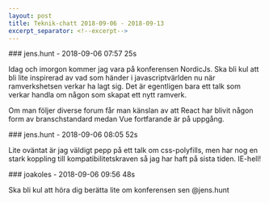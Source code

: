 ```yaml
---
layout: post
title: Teknik-chatt 2018-09-06 - 2018-09-13
excerpt_separator: <!--excerpt-->
---
```

<section class="message" markdown="1">
### jens.hunt - 2018-09-06 07:57 25s

Idag och imorgon kommer jag vara på konferensen NordicJs. Ska bli kul att bli lite inspirerad av vad som händer i javascriptvärlden nu när ramverkshetsen verkar ha lagt sig. Det är egentligen bara ett talk som verkar handla om någon som skapat ett nytt ramverk. 

Om man följer diverse forum får man känslan av att React har blivit någon form av branschstandard medan Vue fortfarande är på uppgång. 
</section>
<section class="message" markdown="1">
### jens.hunt - 2018-09-06 08:05 52s

Lite oväntat är jag väldigt pepp på ett talk om css-polyfills, men har nog en stark koppling till kompatibilitetskraven så jag har haft på sista tiden. IE-hell!  
</section>
<section class="message" markdown="1">
### joakoles - 2018-09-06 09:56 48s

Ska bli kul att höra dig berätta lite om konferensen sen @jens.hunt

<!--excerpt-->
</section>